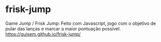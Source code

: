 # frisk-jump
Game Jump / Frisk Jump: Feito com Javascript, jogo com o objetivo de pular das lanças e marcar a maior pontuação possível.
https://guisem.github.io/frisk-jump/
